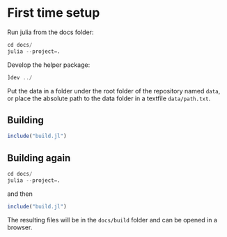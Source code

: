 # First time setup

Run julia from the docs folder:

```julia
cd docs/
julia --project=.
```

Develop the helper package:

```julia
]dev ../
```

Put the data in a folder under the root folder of the repository named `data`, or place the absolute path to the data folder in a textfile `data/path.txt`.

## Building

```julia
include("build.jl")
```

## Building again

```julia
cd docs/
julia --project=.
```

and then

```julia
include("build.jl")
```
The resulting files will be in the `docs/build` folder and can be opened in a browser.
